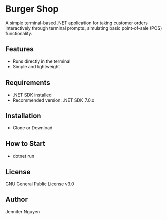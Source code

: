 # Burger Shop
A simple terminal-based .NET application for taking customer orders interactively through terminal prompts, simulating basic point-of-sale (POS) functionality.

## Features
- Runs directly in the terminal
- Simple and lightweight

## Requirements
- .NET SDK installed
- Recommended version: .NET SDK 7.0.x

## Installation
- Clone or Download

## How to Start 
- dotnet run

## License
GNU General Public License v3.0

## Author
Jennifer Nguyen